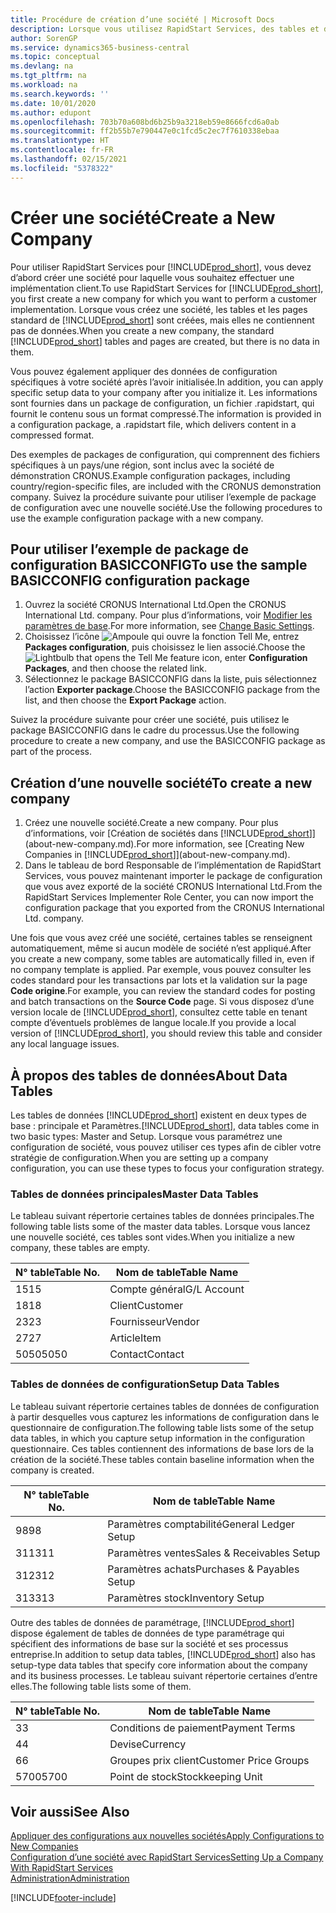 ```yaml
---
title: Procédure de création d’une société | Microsoft Docs
description: Lorsque vous utilisez RapidStart Services, des tables et des pages sont créées, mais elles ne contiennent pas de données.
author: SorenGP
ms.service: dynamics365-business-central
ms.topic: conceptual
ms.devlang: na
ms.tgt_pltfrm: na
ms.workload: na
ms.search.keywords: ''
ms.date: 10/01/2020
ms.author: edupont
ms.openlocfilehash: 703b70a608bd6b25b9a3218eb59e8666fcd6a0ab
ms.sourcegitcommit: ff2b55b7e790447e0c1fcd5c2ec7f7610338ebaa
ms.translationtype: HT
ms.contentlocale: fr-FR
ms.lasthandoff: 02/15/2021
ms.locfileid: "5378322"
---
```

# <a name="create-a-new-company"></a><span data-ttu-id="a5414-103">Créer une société</span><span class="sxs-lookup"><span data-stu-id="a5414-103">Create a New Company</span></span>
<span data-ttu-id="a5414-104">Pour utiliser RapidStart Services pour [!INCLUDE[prod_short](includes/prod_short.md)], vous devez d’abord créer une société pour laquelle vous souhaitez effectuer une implémentation client.</span><span class="sxs-lookup"><span data-stu-id="a5414-104">To use RapidStart Services for [!INCLUDE[prod_short](includes/prod_short.md)], you first create a new company for which you want to perform a customer implementation.</span></span> <span data-ttu-id="a5414-105">Lorsque vous créez une société, les tables et les pages standard de [!INCLUDE[prod_short](includes/prod_short.md)] sont créées, mais elles ne contiennent pas de données.</span><span class="sxs-lookup"><span data-stu-id="a5414-105">When you create a new company, the standard [!INCLUDE[prod_short](includes/prod_short.md)] tables and pages are created, but there is no data in them.</span></span>

<span data-ttu-id="a5414-106">Vous pouvez également appliquer des données de configuration spécifiques à votre société après l’avoir initialisée.</span><span class="sxs-lookup"><span data-stu-id="a5414-106">In addition, you can apply specific setup data to your company after you initialize it.</span></span> <span data-ttu-id="a5414-107">Les informations sont fournies dans un package de configuration, un fichier .rapidstart, qui fournit le contenu sous un format compressé.</span><span class="sxs-lookup"><span data-stu-id="a5414-107">The information is provided in a configuration package, a .rapidstart file, which delivers content in a compressed format.</span></span>  

<span data-ttu-id="a5414-108">Des exemples de packages de configuration, qui comprennent des fichiers spécifiques à un pays/une région, sont inclus avec la société de démonstration CRONUS.</span><span class="sxs-lookup"><span data-stu-id="a5414-108">Example configuration packages, including country/region-specific files, are included with the CRONUS demonstration company.</span></span> <span data-ttu-id="a5414-109">Suivez la procédure suivante pour utiliser l’exemple de package de configuration avec une nouvelle société.</span><span class="sxs-lookup"><span data-stu-id="a5414-109">Use the following procedures to use the example configuration package with a new company.</span></span>  

## <a name="to-use-the-sample-basicconfig-configuration-package"></a><span data-ttu-id="a5414-110">Pour utiliser l’exemple de package de configuration BASICCONFIG</span><span class="sxs-lookup"><span data-stu-id="a5414-110">To use the sample BASICCONFIG configuration package</span></span>  
1. <span data-ttu-id="a5414-111">Ouvrez la société CRONUS International Ltd.</span><span class="sxs-lookup"><span data-stu-id="a5414-111">Open the CRONUS International Ltd. company.</span></span> <span data-ttu-id="a5414-112">Pour plus d’informations, voir [Modifier les paramètres de base](ui-change-basic-settings.md).</span><span class="sxs-lookup"><span data-stu-id="a5414-112">For more information, see [Change Basic Settings](ui-change-basic-settings.md).</span></span>
2. <span data-ttu-id="a5414-113">Choisissez l’icône ![Ampoule qui ouvre la fonction Tell Me](media/ui-search/search_small.png "Dites-moi ce que vous voulez faire"), entrez **Packages configuration**, puis choisissez le lien associé.</span><span class="sxs-lookup"><span data-stu-id="a5414-113">Choose the ![Lightbulb that opens the Tell Me feature](media/ui-search/search_small.png "Tell me what you want to do") icon, enter **Configuration Packages**, and then choose the related link.</span></span>  
3. <span data-ttu-id="a5414-114">Sélectionnez le package BASICCONFIG dans la liste, puis sélectionnez l’action **Exporter package**.</span><span class="sxs-lookup"><span data-stu-id="a5414-114">Choose the BASICCONFIG package from the list, and then choose the **Export Package** action.</span></span>  

<span data-ttu-id="a5414-115">Suivez la procédure suivante pour créer une société, puis utilisez le package BASICCONFIG dans le cadre du processus.</span><span class="sxs-lookup"><span data-stu-id="a5414-115">Use the following procedure to create a new company, and use the BASICCONFIG package as part of the process.</span></span>  

## <a name="to-create-a-new-company"></a><span data-ttu-id="a5414-116">Création d’une nouvelle société</span><span class="sxs-lookup"><span data-stu-id="a5414-116">To create a new company</span></span>  
1. <span data-ttu-id="a5414-117">Créez une nouvelle société.</span><span class="sxs-lookup"><span data-stu-id="a5414-117">Create a new company.</span></span> <span data-ttu-id="a5414-118">Pour plus d’informations, voir [Création de sociétés dans [!INCLUDE[prod_short](includes/prod_short.md)]](about-new-company.md).</span><span class="sxs-lookup"><span data-stu-id="a5414-118">For more information, see [Creating New Companies in [!INCLUDE[prod_short](includes/prod_short.md)]](about-new-company.md).</span></span>
2. <span data-ttu-id="a5414-119">Dans le tableau de bord Responsable de l’implémentation de RapidStart Services, vous pouvez maintenant importer le package de configuration que vous avez exporté de la société CRONUS International Ltd.</span><span class="sxs-lookup"><span data-stu-id="a5414-119">From the RapidStart Services Implementer Role Center, you can now import the configuration package that you exported from the CRONUS International Ltd. company.</span></span>

<span data-ttu-id="a5414-120">Une fois que vous avez créé une société, certaines tables se renseignent automatiquement, même si aucun modèle de société n’est appliqué.</span><span class="sxs-lookup"><span data-stu-id="a5414-120">After you create a new company, some tables are automatically filled in, even if no company template is applied.</span></span> <span data-ttu-id="a5414-121">Par exemple, vous pouvez consulter les codes standard pour les transactions par lots et la validation sur la page **Code origine**.</span><span class="sxs-lookup"><span data-stu-id="a5414-121">For example, you can review the standard codes for posting and batch transactions on the **Source Code** page.</span></span> <span data-ttu-id="a5414-122">Si vous disposez d’une version locale de [!INCLUDE[prod_short](includes/prod_short.md)], consultez cette table en tenant compte d’éventuels problèmes de langue locale.</span><span class="sxs-lookup"><span data-stu-id="a5414-122">If you provide a local version of [!INCLUDE[prod_short](includes/prod_short.md)], you should review this table and consider any local language issues.</span></span>

## <a name="about-data-tables"></a><span data-ttu-id="a5414-123">À propos des tables de données</span><span class="sxs-lookup"><span data-stu-id="a5414-123">About Data Tables</span></span>
<span data-ttu-id="a5414-124">Les tables de données [!INCLUDE[prod_short](includes/prod_short.md)] existent en deux types de base : principale et Paramètres.</span><span class="sxs-lookup"><span data-stu-id="a5414-124">[!INCLUDE[prod_short](includes/prod_short.md)], data tables come in two basic types: Master and Setup.</span></span> <span data-ttu-id="a5414-125">Lorsque vous paramétrez une configuration de société, vous pouvez utiliser ces types afin de cibler votre stratégie de configuration.</span><span class="sxs-lookup"><span data-stu-id="a5414-125">When you are setting up a company configuration, you can use these types to focus your configuration strategy.</span></span>  

### <a name="master-data-tables"></a><span data-ttu-id="a5414-126">Tables de données principales</span><span class="sxs-lookup"><span data-stu-id="a5414-126">Master Data Tables</span></span>  
<span data-ttu-id="a5414-127">Le tableau suivant répertorie certaines tables de données principales.</span><span class="sxs-lookup"><span data-stu-id="a5414-127">The following table lists some of the master data tables.</span></span> <span data-ttu-id="a5414-128">Lorsque vous lancez une nouvelle société, ces tables sont vides.</span><span class="sxs-lookup"><span data-stu-id="a5414-128">When you initialize a new company, these tables are empty.</span></span>  

|<span data-ttu-id="a5414-129">N° table</span><span class="sxs-lookup"><span data-stu-id="a5414-129">Table No.</span></span>|<span data-ttu-id="a5414-130">Nom de table</span><span class="sxs-lookup"><span data-stu-id="a5414-130">Table Name</span></span>|  
|-------------------|--------------------|  
|<span data-ttu-id="a5414-131">15</span><span class="sxs-lookup"><span data-stu-id="a5414-131">15</span></span>|<span data-ttu-id="a5414-132">Compte général</span><span class="sxs-lookup"><span data-stu-id="a5414-132">G/L Account</span></span>|  
|<span data-ttu-id="a5414-133">18</span><span class="sxs-lookup"><span data-stu-id="a5414-133">18</span></span>|<span data-ttu-id="a5414-134">Client</span><span class="sxs-lookup"><span data-stu-id="a5414-134">Customer</span></span>|  
|<span data-ttu-id="a5414-135">23</span><span class="sxs-lookup"><span data-stu-id="a5414-135">23</span></span>|<span data-ttu-id="a5414-136">Fournisseur</span><span class="sxs-lookup"><span data-stu-id="a5414-136">Vendor</span></span>|  
|<span data-ttu-id="a5414-137">27</span><span class="sxs-lookup"><span data-stu-id="a5414-137">27</span></span>|<span data-ttu-id="a5414-138">Article</span><span class="sxs-lookup"><span data-stu-id="a5414-138">Item</span></span>|  
|<span data-ttu-id="a5414-139">5050</span><span class="sxs-lookup"><span data-stu-id="a5414-139">5050</span></span>|<span data-ttu-id="a5414-140">Contact</span><span class="sxs-lookup"><span data-stu-id="a5414-140">Contact</span></span>|  

### <a name="setup-data-tables"></a><span data-ttu-id="a5414-141">Tables de données de configuration</span><span class="sxs-lookup"><span data-stu-id="a5414-141">Setup Data Tables</span></span>  
<span data-ttu-id="a5414-142">Le tableau suivant répertorie certaines tables de données de configuration à partir desquelles vous capturez les informations de configuration dans le questionnaire de configuration.</span><span class="sxs-lookup"><span data-stu-id="a5414-142">The following table lists some of the setup data tables, in which you capture setup information in the configuration questionnaire.</span></span> <span data-ttu-id="a5414-143">Ces tables contiennent des informations de base lors de la création de la société.</span><span class="sxs-lookup"><span data-stu-id="a5414-143">These tables contain baseline information when the company is created.</span></span>  

|<span data-ttu-id="a5414-144">N° table</span><span class="sxs-lookup"><span data-stu-id="a5414-144">Table No.</span></span>|<span data-ttu-id="a5414-145">Nom de table</span><span class="sxs-lookup"><span data-stu-id="a5414-145">Table Name</span></span>|  
|-------------------|--------------------|  
|<span data-ttu-id="a5414-146">98</span><span class="sxs-lookup"><span data-stu-id="a5414-146">98</span></span>|<span data-ttu-id="a5414-147">Paramètres comptabilité</span><span class="sxs-lookup"><span data-stu-id="a5414-147">General Ledger Setup</span></span>|  
|<span data-ttu-id="a5414-148">311</span><span class="sxs-lookup"><span data-stu-id="a5414-148">311</span></span>|<span data-ttu-id="a5414-149">Paramètres ventes</span><span class="sxs-lookup"><span data-stu-id="a5414-149">Sales & Receivables Setup</span></span>|  
|<span data-ttu-id="a5414-150">312</span><span class="sxs-lookup"><span data-stu-id="a5414-150">312</span></span>|<span data-ttu-id="a5414-151">Paramètres achats</span><span class="sxs-lookup"><span data-stu-id="a5414-151">Purchases & Payables Setup</span></span>|  
|<span data-ttu-id="a5414-152">313</span><span class="sxs-lookup"><span data-stu-id="a5414-152">313</span></span>|<span data-ttu-id="a5414-153">Paramètres stock</span><span class="sxs-lookup"><span data-stu-id="a5414-153">Inventory Setup</span></span>|  

<span data-ttu-id="a5414-154">Outre des tables de données de paramétrage, [!INCLUDE[prod_short](includes/prod_short.md)] dispose également de tables de données de type paramétrage qui spécifient des informations de base sur la société et ses processus entreprise.</span><span class="sxs-lookup"><span data-stu-id="a5414-154">In addition to setup data tables, [!INCLUDE[prod_short](includes/prod_short.md)] also has setup-type data tables that specify core information about the company and its business processes.</span></span> <span data-ttu-id="a5414-155">Le tableau suivant répertorie certaines d’entre elles.</span><span class="sxs-lookup"><span data-stu-id="a5414-155">The following table lists some of them.</span></span>  

|<span data-ttu-id="a5414-156">N° table</span><span class="sxs-lookup"><span data-stu-id="a5414-156">Table No.</span></span>|<span data-ttu-id="a5414-157">Nom de table</span><span class="sxs-lookup"><span data-stu-id="a5414-157">Table Name</span></span>|  
|-------------------|--------------------|  
|<span data-ttu-id="a5414-158">3</span><span class="sxs-lookup"><span data-stu-id="a5414-158">3</span></span>|<span data-ttu-id="a5414-159">Conditions de paiement</span><span class="sxs-lookup"><span data-stu-id="a5414-159">Payment Terms</span></span>|  
|<span data-ttu-id="a5414-160">4</span><span class="sxs-lookup"><span data-stu-id="a5414-160">4</span></span>|<span data-ttu-id="a5414-161">Devise</span><span class="sxs-lookup"><span data-stu-id="a5414-161">Currency</span></span>|  
|<span data-ttu-id="a5414-162">6</span><span class="sxs-lookup"><span data-stu-id="a5414-162">6</span></span>|<span data-ttu-id="a5414-163">Groupes prix client</span><span class="sxs-lookup"><span data-stu-id="a5414-163">Customer Price Groups</span></span>|  
|<span data-ttu-id="a5414-164">5700</span><span class="sxs-lookup"><span data-stu-id="a5414-164">5700</span></span>|<span data-ttu-id="a5414-165">Point de stock</span><span class="sxs-lookup"><span data-stu-id="a5414-165">Stockkeeping Unit</span></span>|

  

## <a name="see-also"></a><span data-ttu-id="a5414-166">Voir aussi</span><span class="sxs-lookup"><span data-stu-id="a5414-166">See Also</span></span>  
[<span data-ttu-id="a5414-167">Appliquer des configurations aux nouvelles sociétés</span><span class="sxs-lookup"><span data-stu-id="a5414-167">Apply Configurations to New Companies</span></span>](admin-apply-configuration-to-new-companies.md)  
[<span data-ttu-id="a5414-168">Configuration d’une société avec RapidStart Services</span><span class="sxs-lookup"><span data-stu-id="a5414-168">Setting Up a Company With RapidStart Services</span></span>](admin-set-up-a-company-with-rapidstart.md)  
[<span data-ttu-id="a5414-169">Administration</span><span class="sxs-lookup"><span data-stu-id="a5414-169">Administration</span></span>](admin-setup-and-administration.md)


[!INCLUDE[footer-include](includes/footer-banner.md)]